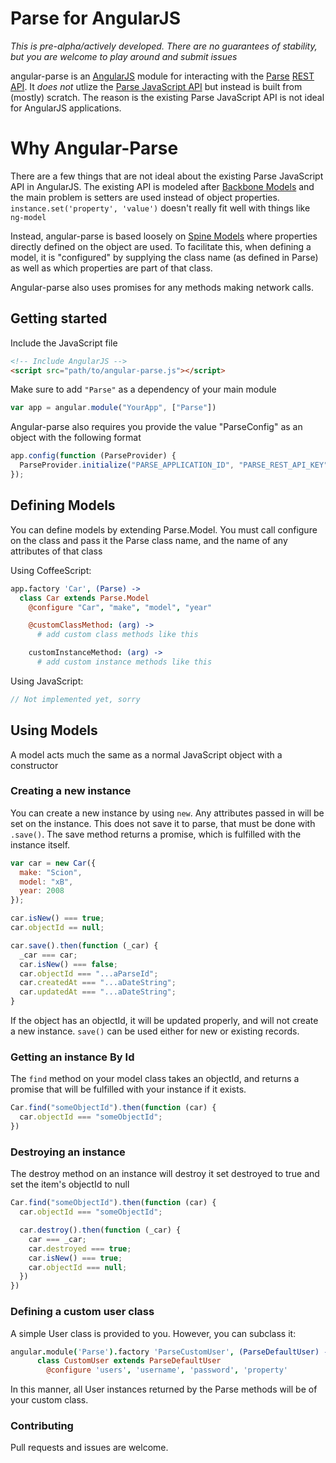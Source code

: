 # Parse for AngularJS

_This is pre-alpha/actively developed. There are no guarantees of
  stability, but you are welcome to play around and submit issues_

angular-parse is an [AngularJS](http://angularjs.org) module for
interacting with the [Parse](http://parse.com) [REST
API](https://parse.com/docs/rest). It *does not* utlize the [Parse
JavaScript API](https://parse.com/docs/js_guide) but instead is built
from (mostly) scratch. The reason is the existing Parse JavaScript API
is not ideal for AngularJS applications.

# Why Angular-Parse

There are a few things that are not ideal about the existing Parse
JavaScript API in AngularJS. The existing API is modeled after [Backbone
Models](http://backbonejs.org/#Model) and the main problem is setters
are used instead of object properties. `instance.set('property', 'value')` 
doesn't really fit well with things like `ng-model`

Instead, angular-parse is based loosely on [Spine
Models](http://spinejs.com/docs/models) where properties directly
defined on the object are used. To facilitate this, when defining a
model, it is "configured" by supplying the class name (as defined in
Parse) as well as which properties are part of that class.

Angular-parse also uses promises for any methods making network calls.

## Getting started

Include the JavaScript file

```html
<!-- Include AngularJS -->
<script src="path/to/angular-parse.js"></script>
```

Make sure to add `"Parse"` as a dependency of your main module

```javascript
var app = angular.module("YourApp", ["Parse"])
```

Angular-parse also requires you provide the value "ParseConfig" as an
object with the following format

```javascript
app.config(function (ParseProvider) {
  ParseProvider.initialize("PARSE_APPLICATION_ID", "PARSE_REST_API_KEY");
});
```

## Defining Models

You can define models by extending Parse.Model. You must call configure
on the class and pass it the Parse class name, and the name of any
attributes of that class

Using CoffeeScript:
```coffeescript
app.factory 'Car', (Parse) ->
  class Car extends Parse.Model
    @configure "Car", "make", "model", "year"

    @customClassMethod: (arg) ->
      # add custom class methods like this

    customInstanceMethod: (arg) ->
      # add custom instance methods like this
```

Using JavaScript:
```javascript
// Not implemented yet, sorry
```

## Using Models

A model acts much the same as a normal JavaScript object with a
constructor

### Creating a new instance

You can create a new instance by using `new`. Any attributes passed in
will be set on the instance. This does not save it to parse, that must
be done with `.save()`. The save method returns a promise, which is
fulfilled with the instance itself.

```javascript
var car = new Car({
  make: "Scion",
  model: "xB",
  year: 2008
});

car.isNew() === true;
car.objectId == null;

car.save().then(function (_car) {
  _car === car;
  car.isNew() === false;
  car.objectId === "...aParseId";
  car.createdAt === "...aDateString";
  car.updatedAt === "...aDateString";
}
```

If the object has an objectId, it will be updated properly, and will not
create a new instance. `save()` can be used either for new or existing
records.

### Getting an instance By Id

The `find` method on your model class takes an objectId, and returns a
promise that will be fulfilled with your instance if it exists.


```javascript
Car.find("someObjectId").then(function (car) {
  car.objectId === "someObjectId";
})
```

### Destroying an instance

The destroy method on an instance will destroy it set destroyed to true
 and set the item's objectId to null

```javascript
Car.find("someObjectId").then(function (car) {
  car.objectId === "someObjectId";

  car.destroy().then(function (_car) {
    car === _car;
    car.destroyed === true;
    car.isNew() === true;
    car.objectId === null;
  })
})
```

### Defining a custom user class

A simple User class is provided to you. However, you can subclass it:

```coffeescript
angular.module('Parse').factory 'ParseCustomUser', (ParseDefaultUser) ->
      class CustomUser extends ParseDefaultUser
        @configure 'users', 'username', 'password', 'property'
```

In this manner, all User instances returned by the Parse methods
will be of your custom class.

### Contributing

Pull requests and issues are welcome.
